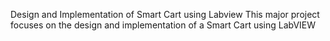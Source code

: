 Design and Implementation of Smart Cart using Labview
This major project focuses on the design and implementation of a Smart Cart using LabVIEW
